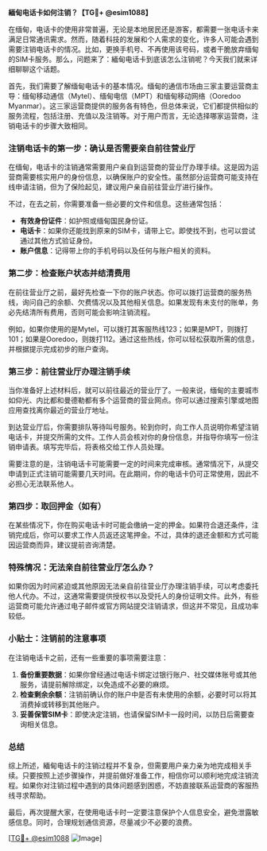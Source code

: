 **緬甸电话卡如何注销？【TG💪+ @esim1088】**

在缅甸，电话卡的使用非常普遍，无论是本地居民还是游客，都需要一张电话卡来满足日常通讯需求。然而，随着科技的发展和个人需求的变化，许多人可能会遇到需要注销电话卡的情况。比如，更换手机号、不再使用该号码，或者干脆放弃缅甸的SIM卡服务。那么，问题来了：緬甸电话卡到底该怎么注销呢？今天我们就来详细聊聊这个话题。

首先，我们需要了解缅甸电话卡的基本情况。缅甸的通信市场由三家主要运营商主导：缅甸移动通信（Mytel）、缅甸电信（MPT）和缅甸移动网络（Ooredoo Myanmar）。这三家运营商提供的服务各有特色，但总体来说，它们都提供相似的服务流程，包括注册、充值以及注销等。对于用户而言，无论选择哪家运营商，注销电话卡的步骤大致相同。

### 注销电话卡的第一步：确认是否需要亲自前往营业厅

在缅甸，电话卡的注销通常需要用户亲自到运营商的营业厅办理手续。这是因为运营商需要核实用户的身份信息，以确保账户的安全性。虽然部分运营商可能支持在线申请注销，但为了保险起见，建议用户亲自前往营业厅进行操作。

不过，在去之前，你需要准备一些必要的文件和信息。这些通常包括：
- **有效身份证件**：如护照或缅甸国民身份证。
- **电话卡**：如果你还能找到原来的SIM卡，请带上它。即使找不到，也可以尝试通过其他方式验证身份。
- **账户信息**：记得带上你的手机号码以及任何与账户相关的资料。

### 第二步：检查账户状态并结清费用

在前往营业厅之前，最好先检查一下你的账户状态。你可以拨打运营商的服务热线，询问自己的余额、欠费情况以及其他相关信息。如果发现有未支付的账单，务必先结清所有费用，否则可能会影响注销流程。

例如，如果你使用的是Mytel，可以拨打其客服热线123；如果是MPT，则拨打101；如果是Ooredoo，则拨打112。通过这些热线，你可以轻松获取所需的信息，并根据提示完成初步的账户查询。

### 第三步：前往营业厅办理注销手续

当你准备好上述材料后，就可以前往最近的营业厅了。一般来说，缅甸的主要城市如仰光、内比都和曼德勒都有多个运营商的营业网点。你可以通过搜索引擎或地图应用查找离你最近的营业厅地址。

到达营业厅后，你需要排队等待叫号服务。轮到你时，向工作人员说明你希望注销电话卡，并提交所需的文件。工作人员会核对你的身份信息，并指导你填写一份注销申请表。填写完毕后，将表格交给工作人员处理。

需要注意的是，注销电话卡可能需要一定的时间来完成审核。通常情况下，从提交申请到正式注销可能需要几天时间。在此期间，你的电话卡仍可正常使用，因此不必担心无法联系他人。

### 第四步：取回押金（如有）

在某些情况下，你在购买电话卡时可能会缴纳一定的押金。如果符合退还条件，注销完成后，你可以要求工作人员返还这笔押金。不过，具体的退还金额和方式可能因运营商而异，建议提前咨询清楚。

### 特殊情况：无法亲自前往营业厅怎么办？

如果你因为时间紧迫或其他原因无法亲自前往营业厅办理注销手续，可以考虑委托他人代办。不过，这通常需要提供授权书以及受托人的身份证明文件。此外，有些运营商可能允许通过电子邮件或官方网站提交注销请求，但这并不常见，且成功率较低。

### 小贴士：注销前的注意事项

在注销电话卡之前，还有一些重要的事项需要注意：
1. **备份重要数据**：如果你曾经通过电话卡绑定过银行账户、社交媒体账号或其他服务，请提前解除绑定，以免造成不必要的麻烦。
2. **检查剩余余额**：注销前确认你的账户中是否有未使用的余额，必要时可以将其消费掉或转移到其他账户。
3. **妥善保管SIM卡**：即使决定注销，也请保留SIM卡一段时间，以防日后需要查询相关信息。

### 总结

综上所述，緬甸电话卡的注销过程并不复杂，但需要用户亲力亲为地完成相关手续。只要按照上述步骤操作，并提前做好准备工作，相信你可以顺利地完成注销流程。如果你对注销过程中遇到的具体问题感到困惑，不妨直接联系运营商的客服热线寻求帮助。

最后，再次提醒大家，在使用电话卡时一定要注意保护个人信息安全，避免泄露敏感信息。同时，合理规划通信资源，尽量减少不必要的浪费。

[[TG💪+ @esim1088](https://t.me/s/esim1088) ![Image](https://i.postimg.cc/4NQfJmqS/Snipaste-2025-05-13-00-14-12.png)]